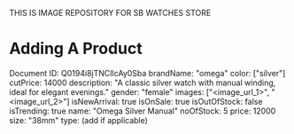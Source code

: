 THIS IS IMAGE REPOSITORY FOR SB WATCHES STORE

# Adding A Product

Document ID: Q0194i8jTNCIlcAy0Sba
brandName: "omega"
color: ["silver"]
cutPrice: 14000
description: "A classic silver watch with manual winding, ideal for elegant evenings."
gender: "female"
images: ["<image_url_1>", "<image_url_2>"]
isNewArrival: true
isOnSale: true
isOutOfStock: false
isTrending: true
name: "Omega Silver Manual"
noOfStock: 5
price: 12000
size: "38mm"
type: (add if applicable)

